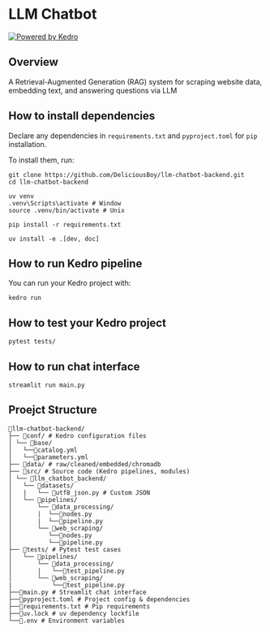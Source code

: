 # LLM Chatbot

[![Powered by Kedro](https://img.shields.io/badge/powered_by-kedro-ffc900?logo=kedro)](https://kedro.org)

## Overview

A Retrieval-Augmented Generation (RAG) system for scraping website data, embedding text, and answering questions via LLM


## How to install dependencies

Declare any dependencies in `requirements.txt` and `pyproject.toml` for `pip` installation.

To install them, run:
```
git clone https://github.com/DeliciousBoy/llm-chatbot-backend.git
cd llm-chatbot-backend
```
```
uv venv
.venv\Scripts\activate # Window
source .venv/bin/activate # Unix
```
```
pip install -r requirements.txt
```
```
uv install -e .[dev, doc]
```

## How to run Kedro pipeline

You can run your Kedro project with:

```
kedro run
```

## How to test your Kedro project
```
pytest tests/
```

## How to run chat interface
```
streamlit run main.py
```

## Proejct Structure
```
📁llm-chatbot-backend/
├── 📁conf/ # Kedro configuration files
│ └── 📁base/
│   └──📄catalog.yml
│   └──📄parameters.yml
├── 📁data/ # raw/cleaned/embedded/chromadb
├── 📁src/ # Source code (Kedro pipelines, modules)
│ └── 📁llm_chatbot_backend/
│   └── 📁datasets/
│   |   └── 📄utf8_json.py # Custom JSON
│   └── 📁pipelines/
│       └── 📁data_processing/
│       |  └──📄nodes.py
│       |  └──📄pipeline.py
│       └── 📁web_scraping/
│          └──📄nodes.py
│          └──📄pipeline.py
├── 📁tests/ # Pytest test cases
│   └── 📁pipelines/
│       └── 📁data_processing/
│       |   └──📄test_pipeline.py
│       └── 📁web_scraping/
|           └──📄test_pipeline.py
├──📄main.py # Streamlit chat interface
├──📄pyproject.toml # Project config & dependencies
├──📄requirements.txt # Pip requirements
├──📄uv.lock # uv dependency lockfile
└──📄.env # Environment variables
```
